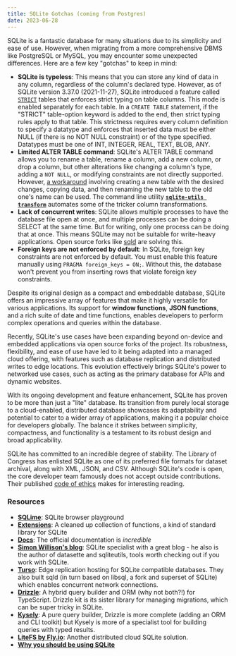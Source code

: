 ```yaml
---
title: SQLite Gotchas (coming from Postgres)
date: 2023-06-28
---
```


SQLite is a fantastic database for many situations due to its simplicity and ease of use. However,
when migrating from a more comprehensive DBMS like PostgreSQL or MySQL, you may encounter some
unexpected differences. Here are a few key "gotchas" to keep in mind:

- **SQLite is typeless**: This means that you can store any kind of data in any column, regardless
  of the column's declared type. However, as of SQLite version 3.37.0 (2021-11-27), SQLite
  introduced a feature called [`STRICT`](https://sqlite.org/stricttables.html) tables that enforces
  strict typing on table columns. This mode is enabled separately for each table. In a
  `CREATE TABLE` statement, if the "STRICT" table-option keyword is added to the end, then strict
  typing rules apply to that table. This strictness requires every column definition to specify a
  datatype and enforces that inserted data must be either NULL (if there is no NOT NULL constraint)
  or of the type specified. Datatypes must be one of INT, INTEGER, REAL, TEXT, BLOB, ANY.
- **Limited ALTER TABLE command**: SQLite's ALTER TABLE command allows you to rename a table, rename
  a column, add a new column, or drop a column, but other alterations like changing a column's type,
  adding a `NOT NULL`, or modifying constraints are not directly supported. However, [a
  workaround](https://www.sqlite.org/lang_altertable.html#otheralter) involving creating a new table
  with the desired changes, copying data, and then renaming the new table to the old one's name can
  be used. The command line utility **[`sqlite-utils transform`](https://sqlite-utils.datasette.io/en/stable/cli.html#transforming-tables)** automates some of the tricker column transformations.
- **Lack of concurrent writes**: SQLite allows multiple processes to have the database file open at
  once, and multiple processes can be doing a SELECT at the same time. But for writing, only one
  process can be doing that at once. This means SQLite may not be suitable for write-heavy
  applications. Open source forks like [sqld](https://github.com/libsql/sqld) are solving this.
- **Foreign keys are not enforced by default**: In SQLite, foreign key constraints are not enforced
  by default. You must enable this feature manually using `PRAGMA foreign_keys = ON;`. Without this,
  the database won't prevent you from inserting rows that violate foreign key constraints.

Despite its original design as a compact and embeddable database, SQLite offers an impressive array
of features that make it highly versatile for various applications. Its support for **window
functions**, **JSON functions**, and a rich suite of date and time functions, enables developers to
perform complex operations and queries within the database.

Recently, SQLite's use cases have been expanding beyond on-device and embedded applications via open
source forks of the project. Its robustness, flexibility, and ease of use have led to it being
adapted into a managed cloud offering, with features such as database replication and distributed
writes to edge locations. This evolution effectively brings SQLite's power to networked use cases,
such as acting as the primary database for APIs and dynamic websites.

With its ongoing development and feature enhancement, SQLite has proven to be more than just a
"lite" database. Its transition from purely local storage to a cloud-enabled, distributed database
showcases its adaptability and potential to cater to a wider array of applications, making it a
popular choice for developers globally. The balance it strikes between simplicity, compactness, and
functionality is a testament to its robust design and broad applicability.

SQLite has committed to an incredible degree of stability. The Library of Congress has enlisted
SQLite as one of its preferred file formats for dataset archival, along with XML, JSON, and CSV.
Although SQLite's code is open, the core developer team famously does not accept outside
contributions. Their published [code of ethics](https://sqlite.org/codeofethics.html) makes for
interesting reading.

### Resources

- **[SQLime](https://sqlime.org/about.html)**: SQLite browser playground
- **[Extensions](https://github.com/nalgeon/sqlean)**: A cleaned up collection of functions, a kind
  of standard library for SQLite
- **[Docs](https://sqlite.org/docs.html)**: The official documentation is _incredible_
- **[Simon Willison's blog](https://simonwillison.net/tags/sqlite/)**: SQLite specialist with a
  great blog - he also is the author of datasette and sqliteutils, tools worth checking out if you
  work with SQLite.
- **[Turso](http://turso.tech)**: Edge replication hosting for SQLite compatible databases. They
  also built sqld (in turn based on libsql, a fork and superset of SQLite) which enables concurrent
  network connections.
- **[Drizzle](https://orm.drizzle.team)**: A hybrid query builder and ORM (why not both?!) for
  TypeScript. Drizzle kit is its sister library for managing migrations, which can be super tricky
  in SQLite.
- **[Kysely](https://kysely-org.github.io/kysely/index.html)**: A pure query builder, Drizzle is
  more complete (adding an ORM and CLI toolkit) but Kysely is more of a specialist tool for building
  queries with typed results.
- **[LiteFS by Fly.io](https://fly.io/docs/litefs/)**: Another distributed cloud SQLite solution.
- **[Why you should be using SQLite](https://www.epicweb.dev/why-you-should-probably-be-using-sqlite)**
